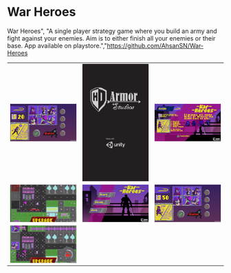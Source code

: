 # War Heroes

War Heroes", "A single player strategy game where you build an army and fight against your enemies. Aim is to either finish all your enemies or their base. App available on playstore.","https://github.com/AhsanSN/War-Heroes

<table>
  <tbody>
    <tr>
      <!-- Video 1 -->
      <td align="center">
          <img width="290" alt="Simply Notify" src="/screenshots/unnameda1.png">
          <br>
      </td>
      <!-- Video 2 -->
      <td align="center">
          <img width="290" alt="Simply Notify" src="/screenshots/unnameda2.png">
          <br>
      </td>
      <!-- Video 3 -->
      <td align="center">
          <img width="290" alt="Simply Notify" src="/screenshots/unnameda3.png">
          <br>
      </td>
    </tr>
    <tr>
      <!-- Video 4 -->
      <td align="center">
          <img width="290" alt="Simply Notify" src="/screenshots/unnameda4.png">
          <br>
      </td>
      <!-- Video 5 -->
      <td align="center">
          <img width="290" alt="Simply Notify" src="/screenshots/unnameda5.png">
          <br>
      </td>
      <td align="center">
          <img width="290" alt="Simply Notify" src="/screenshots/unnameda6.png">
          <br>
      </td>
      <!-- Video 6 -->
      <tr>
      <td align="center">
          <img width="290" alt="Simply Notify" src="/screenshots/unnameda7.png">
          <br>
      </td>
    </tr>
  </tbody>
</table>


